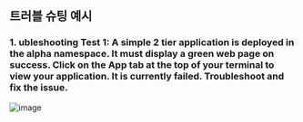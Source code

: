 ## 트러블 슈팅 예시

### 1. ubleshooting Test 1: A simple 2 tier application is deployed in the alpha namespace. It must display a green web page on success. Click on the App tab at the top of your terminal to view your application. It is currently failed. Troubleshoot and fix the issue.
![image](https://user-images.githubusercontent.com/81672260/173997262-65f0fe7c-7687-437c-812e-9f783d6e7563.png)

